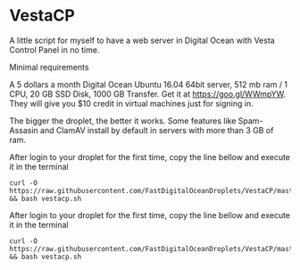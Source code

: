 # VestaCP
A little script for myself to have a web server in Digital Ocean with Vesta Control Panel in no time.

Minimal requirements

A 5 dollars a month Digital Ocean Ubuntu 16.04 64bit server, 512 mb ram / 1 CPU, 20 GB SSD Disk, 1000 GB Transfer.
Get it at https://goo.gl/WWmpYW. They will give you $10 credit in virtual machines just for signing in.

The bigger the droplet, the better it works. Some features like Spam-Assasin and ClamAV install by default in servers with more than 3 GB of ram.

After login to your droplet for the first time, copy the line bellow and execute it in the terminal

    curl -O https://raw.githubusercontent.com/FastDigitalOceanDroplets/VestaCP/master/vestacp.sh && bash vestacp.sh

After login to your droplet for the first time, copy the line bellow and execute it in the terminal

    curl -O https://raw.githubusercontent.com/FastDigitalOceanDroplets/VestaCP/master/vestacp.sh && bash vestacp.sh
